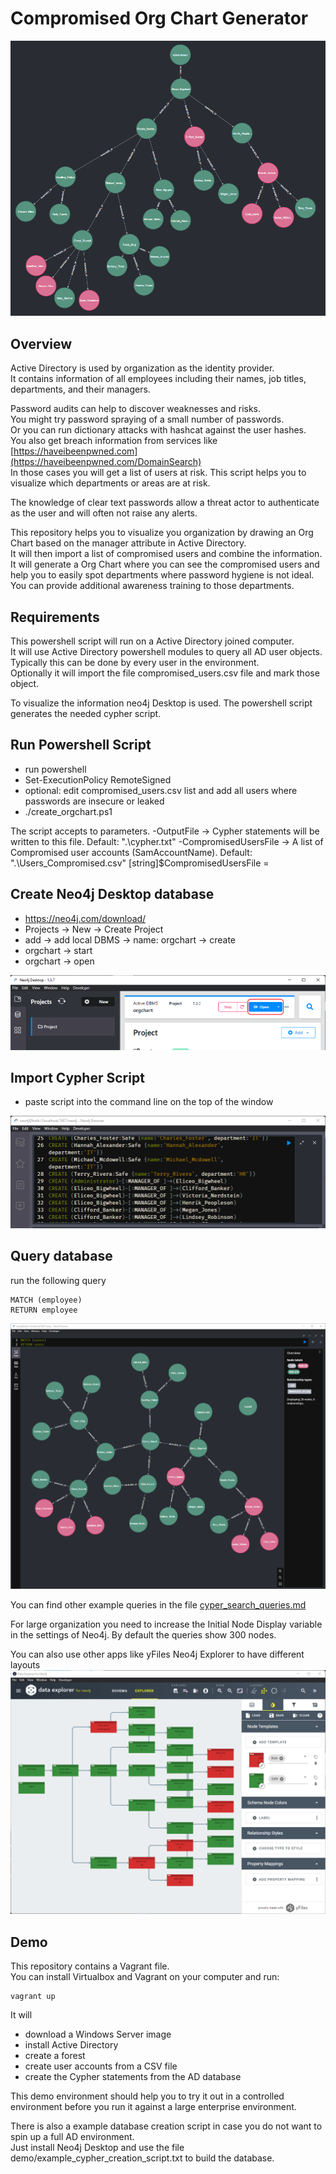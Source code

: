 # Compromised Org Chart Generator

![Org Chart](./screenshots/orgchart.png)

## Overview
Active Directory is used by organization as the identity provider.  
It contains information of all employees including their names, job titles, departments, and their managers.  

Password audits can help to discover weaknesses and risks.  
You might try password spraying of a small number of passwords.  
Or you can run dictionary attacks with hashcat against the user hashes.  
You also get breach information from services like [https://haveibeenpwned.com](https://haveibeenpwned.com/DomainSearch)  
In those cases you will get a list of users at risk. This script helps you to visualize which departments or areas are at risk.  

The knowledge of clear text passwords allow a threat actor to authenticate as the user and will often not raise any alerts.  

This repository helps you to visualize you organization by drawing an Org Chart based on the manager attribute in Active Directory.  
It will then import a list of compromised users and combine the information.  
It will generate a Org Chart where you can see the compromised users and help you to easily spot departments where password hygiene is not ideal. You can provide additional awareness training to those departments.  

## Requirements
This powershell script will run on a Active Directory joined computer.  
It will use Active Directory powershell modules to query all AD user objects. Typically this can be done by every user in the environment.  
Optionally it will import the file compromised_users.csv file and mark those object.  

To visualize the information neo4j Desktop is used. The powershell script generates the needed cypher script.

## Run Powershell Script
- run powershell
- Set-ExecutionPolicy RemoteSigned
- optional: edit compromised_users.csv list and add all users where passwords are insecure or leaked
- ./create_orgchart.ps1

The script accepts to parameters. 
-OutputFile            -> Cypher statements will be written to this file. Default: ".\cypher.txt"
-CompromisedUsersFile  -> A list of Compromised user accounts (SamAccountName). Default: ".\Users_Compromised.csv"
    [string]$CompromisedUsersFile = 

## Create Neo4j Desktop database
- https://neo4j.com/download/
- Projects -> New -> Create Project
- add -> add local DBMS -> name: orgchart -> create
- orgchart -> start
- orgchart -> open

![Neo4j Database Screenshot](./screenshots/neo4j_database.png)

## Import Cypher Script
- paste script into the command line on the top of the window

![Neo4j Cypher Import Screenshot](./screenshots/paste_cypher.png)

## Query database
run the following query
``` 
MATCH (employee)
RETURN employee
```

![Neo4j Cypher Query Screenshot](./screenshots/neo4j_query.png)

You can find other example queries in the file [cyper_search_queries.md](cyper_search_queries.md)

For large organization you need to increase the Initial Node Display variable in the settings of Neo4j. By default the queries show 300 nodes. 

You can also use other apps like yFiles Neo4j Explorer to have different layouts
![yFiles Data Explorer Screenshot](./screenshots/yFiles_data_explorer.png)

## Demo
This repository contains a Vagrant file.  
You can install Virtualbox and Vagrant on your computer and run:
``` 
vagrant up
``` 

It will
- download a Windows Server image
- install Active Directory
- create a forest
- create user accounts from a CSV file
- create the Cypher statements from the AD database

This demo environment should help you to try it out in a controlled environment before you run it against a large enterprise environment.  

There is also a example database creation script in case you do not want to spin up a full AD environment.  
Just install Neo4j Desktop and use the file demo/example_cypher_creation_script.txt to build the database.  
